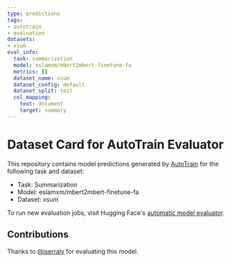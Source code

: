 ```yaml
---
type: predictions
tags:
- autotrain
- evaluation
datasets:
- xsum
eval_info:
  task: summarization
  model: eslamxm/mbert2mbert-finetune-fa
  metrics: []
  dataset_name: xsum
  dataset_config: default
  dataset_split: test
  col_mapping:
    text: document
    target: summary
---
```

# Dataset Card for AutoTrain Evaluator

This repository contains model predictions generated by [AutoTrain](https://huggingface.co/autotrain) for the following task and dataset:

* Task: Summarization
* Model: eslamxm/mbert2mbert-finetune-fa
* Dataset: xsum

To run new evaluation jobs, visit Hugging Face's [automatic model evaluator](https://huggingface.co/spaces/autoevaluate/model-evaluator).

## Contributions

Thanks to [@iserralv](https://huggingface.co/iserralv) for evaluating this model.